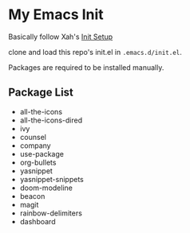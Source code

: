 # My Emacs Init

Basically follow Xah's [Init Setup](http://ergoemacs.org/emacs/emacs_init_index.html)

clone and load this repo's init.el in `.emacs.d/init.el`.

Packages are required to be installed manually.

## Package List

- all-the-icons
- all-the-icons-dired
- ivy
- counsel
- company
- use-package
- org-bullets
- yasnippet
- yasnippet-snippets
- doom-modeline
- beacon
- magit
- rainbow-delimiters
- dashboard
